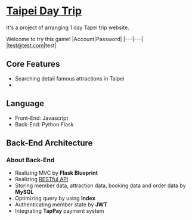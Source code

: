 # [Taipei Day Trip](https://17tesyun99.rj728web.fun/)
It's a project of arranging 1 day Tapei trip website.


Welcome to try this game!
|Account|Password|
|---|---|
|test@test.com|test|


## Core Features
* Searching detail famous attractions in Taipei
* 

## Language
* Front-End: Javascript
* Back-End: Python Flask

## Back-End Architecture


### About Back-End
* Realizing MVC by **Flask Blueprint**
* Realizing [RESTful API]()
* Storing member data, attraction data, booking data and order data by **MySQL**
 * Optimizing query by using **Index**  
* Authenticating member state by **JWT**
* Integrating **TapPay** payment system
